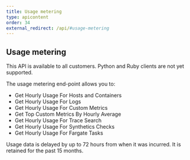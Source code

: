 ```yaml
---
title: Usage metering
type: apicontent
order: 34
external_redirect: /api/#usage-metering
---
```


## Usage metering

This API is available to all customers. Python and Ruby clients are not yet supported.

The usage metering end-point allows you to:

* Get Hourly Usage For Hosts and Containers
* Get Hourly Usage For Logs
* Get Hourly Usage For Custom Metrics
* Get Top Custom Metrics By Hourly Average
* Get Hourly Usage For Trace Search
* Get Hourly Usage For Synthetics Checks
* Get Hourly Usage For Fargate Tasks

Usage data is delayed by up to 72 hours from when it was incurred. It is retained for the past 15 months.
